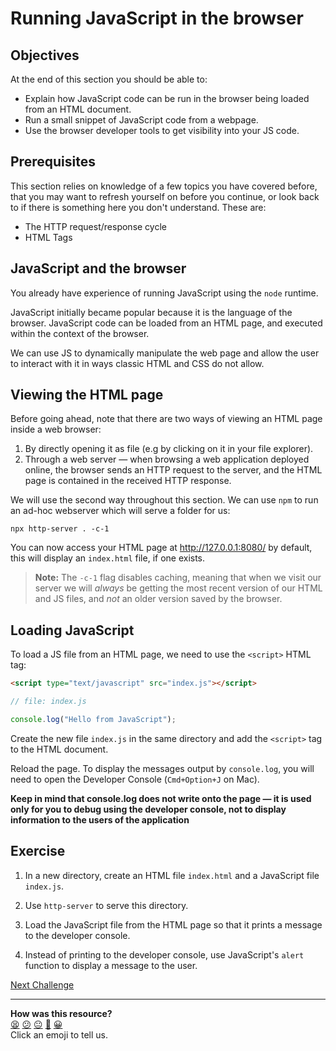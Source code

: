 # Running JavaScript in the browser

## Objectives

At the end of this section you should be able to:

- Explain how JavaScript code can be run in the browser being loaded from an
  HTML document.
- Run a small snippet of JavaScript code from a webpage.
- Use the browser developer tools to get visibility into your JS code.

## Prerequisites

This section relies on knowledge of a few topics you have covered before, that
you may want to refresh yourself on before you continue, or look back to if
there is something here you don't understand. These are:

- The HTTP request/response cycle
- HTML Tags

## JavaScript and the browser

You already have experience of running JavaScript using the `node` runtime.

JavaScript initially became popular because it is the language of the browser.
JavaScript code can be loaded from an HTML page, and executed within the context
of the browser.

We can use JS to dynamically manipulate the web page and allow the user to
interact with it in ways classic HTML and CSS do not allow.

## Viewing the HTML page

Before going ahead, note that there are two ways of viewing an HTML page inside
a web browser:

1.  By directly opening it as file (e.g by clicking on it in your file
    explorer).
2.  Through a web server — when browsing a web application deployed online, the
    browser sends an HTTP request to the server, and the HTML page is contained
    in the received HTTP response.

We will use the second way throughout this section. We can use `npm` to run an
ad-hoc webserver which will serve a folder for us:

```
npx http-server . -c-1
```

You can now access your HTML page at http://127.0.0.1:8080/ by default, this
will display an `index.html` file, if one exists.

> **Note:** The `-c-1` flag disables caching, meaning that when we visit our
> server we will _always_ be getting the most recent version of our HTML and JS
> files, and _not_ an older version saved by the browser.

## Loading JavaScript

To load a JS file from an HTML page, we need to use the `<script>` HTML tag:

```html
<script type="text/javascript" src="index.js"></script>
```

```js
// file: index.js

console.log("Hello from JavaScript");
```

Create the new file `index.js` in the same directory and add the `<script>` tag
to the HTML document.

Reload the page. To display the messages output by `console.log`, you will need
to open the Developer Console (`Cmd+Option+J` on Mac).

**Keep in mind that console.log does not write onto the page — it is used only
for you to debug using the developer console, not to display information to the
users of the application**

## Exercise

1. In a new directory, create an HTML file `index.html` and a JavaScript file
   `index.js`.

2. Use `http-server` to serve this directory.

3. Load the JavaScript file from the HTML page so that it prints a message to
   the developer console.

4. Instead of printing to the developer console, use JavaScript's `alert`
   function to display a message to the user.

<!-- OMITTED -->


[Next Challenge](02_manipulating_the_dom.md)

<!-- BEGIN GENERATED SECTION DO NOT EDIT -->

---

**How was this resource?**  
[😫](https://airtable.com/shrUJ3t7KLMqVRFKR?prefill_Repository=makersacademy%2Fjavascript-react-applications&prefill_File=javascript_bites%2F01_running_js_in_browser.md&prefill_Sentiment=😫) [😕](https://airtable.com/shrUJ3t7KLMqVRFKR?prefill_Repository=makersacademy%2Fjavascript-react-applications&prefill_File=javascript_bites%2F01_running_js_in_browser.md&prefill_Sentiment=😕) [😐](https://airtable.com/shrUJ3t7KLMqVRFKR?prefill_Repository=makersacademy%2Fjavascript-react-applications&prefill_File=javascript_bites%2F01_running_js_in_browser.md&prefill_Sentiment=😐) [🙂](https://airtable.com/shrUJ3t7KLMqVRFKR?prefill_Repository=makersacademy%2Fjavascript-react-applications&prefill_File=javascript_bites%2F01_running_js_in_browser.md&prefill_Sentiment=🙂) [😀](https://airtable.com/shrUJ3t7KLMqVRFKR?prefill_Repository=makersacademy%2Fjavascript-react-applications&prefill_File=javascript_bites%2F01_running_js_in_browser.md&prefill_Sentiment=😀)  
Click an emoji to tell us.

<!-- END GENERATED SECTION DO NOT EDIT -->

